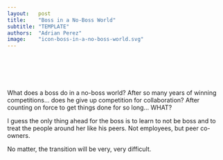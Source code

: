 ```yaml
---
layout:   post
title:    "Boss in a No-Boss World"
subtitle: "TEMPLATE"
authors:  "Adrian Perez"
image:    "icon-boss-in-a-no-boss-world.svg"
---
```


<div style="display:none;">
 <p>What does a boss do in a no-boss world? After so many years of winning competitions&hellip; do I give that up? Do I reduce the force and become nicer?</p>
</div>

<h1>&nbsp;</h1>
 <p>What does a boss do in a no-boss world? After so many years of winning competitions&hellip; does he give up competition for collaboration? After counting on force to get things done for so long&hellip; WHAT?</p>
 <p>I guess the only thing ahead for the boss is to learn to not be boss and to treat the people around her like his peers. Not employees, but peer co-owners.</p>
 <p>No matter, the transition will be very, very difficult.</p>